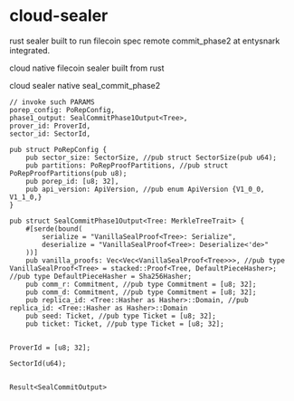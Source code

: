 # cloud-sealer

rust sealer built to run filecoin spec remote commit_phase2 at entysnark integrated.

cloud native filecoin sealer built from rust


cloud sealer native seal_commit_phase2

    // invoke such PARAMS
    porep_config: PoRepConfig,
    phase1_output: SealCommitPhase1Output<Tree>,
    prover_id: ProverId,
    sector_id: SectorId,

    pub struct PoRepConfig {
        pub sector_size: SectorSize, //pub struct SectorSize(pub u64);
        pub partitions: PoRepProofPartitions, //pub struct PoRepProofPartitions(pub u8);
        pub porep_id: [u8; 32],
        pub api_version: ApiVersion, //pub enum ApiVersion {V1_0_0, V1_1_0,}
    }
    
    pub struct SealCommitPhase1Output<Tree: MerkleTreeTrait> {
        #[serde(bound(
            serialize = "VanillaSealProof<Tree>: Serialize",
            deserialize = "VanillaSealProof<Tree>: Deserialize<'de>"
        ))]
        pub vanilla_proofs: Vec<Vec<VanillaSealProof<Tree>>>, //pub type VanillaSealProof<Tree> = stacked::Proof<Tree, DefaultPieceHasher>; //pub type DefaultPieceHasher = Sha256Hasher;
        pub comm_r: Commitment, //pub type Commitment = [u8; 32];
        pub comm_d: Commitment, //pub type Commitment = [u8; 32];
        pub replica_id: <Tree::Hasher as Hasher>::Domain, //pub replica_id: <Tree::Hasher as Hasher>::Domain
        pub seed: Ticket, //pub type Ticket = [u8; 32];
        pub ticket: Ticket, //pub type Ticket = [u8; 32];
    

    ProverId = [u8; 32];

    SectorId(u64);


    Result<SealCommitOutput>
